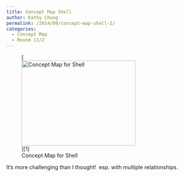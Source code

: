 ```yaml
---
title: Concept Map Shell
author: Kathy Chung
permalink: /2014/09/concept-map-shell-2/
categories:
  - Concept Map
  - Round 11/2
---
```

<figure id="attachment_8727" style="width: 300px;" class="wp-caption alignnone">[<img class="size-medium wp-image-8727" alt="Concept Map for Shell" src="http://teaching.software-carpentry.org/wp-content/uploads/2014/09/Concept_Map_Shell-300x225.jpg" width="300" height="225" />][1]<figcaption class="wp-caption-text">Concept Map for Shell</figcaption></figure> 
It&#8217;s more challenging than I thought!  esp. with multiple relationships.

 [1]: http://teaching.software-carpentry.org/wp-content/uploads/2014/09/Concept_Map_Shell.jpg
